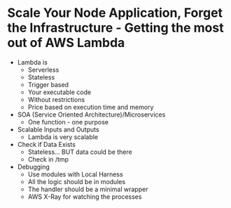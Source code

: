 # Scale Your Node Application, Forget the Infrastructure - Getting the most out of AWS Lambda
  - Lambda is
    - Serverless
    - Stateless
    - Trigger based
    - Your executable code
    - Without restrictions
    - Price based on execution time and memory
  - SOA (Service Oriented Architecture)/Microservices
    - One function - one purpose
  - Scalable Inputs and Outputs
    - Lambda is very scalable
  - Check if Data Exists
    - Stateless... BUT data could be there
    - Check in /tmp
  - Debugging
    - Use modules with Local Harness
    - All the logic should be in modules
    - The handler should be a minimal wrapper
    - AWS X-Ray for watching the processes

